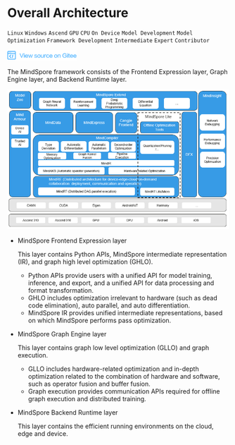 # Overall Architecture

`Linux` `Windows` `Ascend` `GPU` `CPU` `On Device` `Model Development` `Model Optimization` `Framework Development` `Intermediate` `Expert` `Contributor`

<a href="https://gitee.com/mindspore/docs/blob/r1.2/docs/note/source_en/design/mindspore/architecture.md" target="_blank"><img src="../../_static/logo_source.png"></a>

The MindSpore framework consists of the Frontend Expression layer, Graph Engine layer, and Backend Runtime layer.

![architecture](./images/architecture.png)

- MindSpore Frontend Expression layer

  This layer contains Python APIs, MindSpore intermediate representation (IR), and graph high level optimization (GHLO).
  - Python APIs provide users with a unified API for model training, inference, and export, and a unified API for data processing and format transformation.
  - GHLO includes optimization irrelevant to hardware (such as dead code elimination), auto parallel, and auto differentiation.
  - MindSpore IR provides unified intermediate representations, based on which MindSpore performs pass optimization.

- MindSpore Graph Engine layer

  This layer contains graph low level optimization (GLLO) and graph execution.
  - GLLO includes hardware-related optimization and in-depth optimization related to the combination of hardware and software, such as operator fusion and buffer fusion.
  - Graph execution provides communication APIs required for offline graph execution and distributed training.

- MindSpore Backend Runtime layer

  This layer contains the efficient running environments on the cloud, edge and device.
